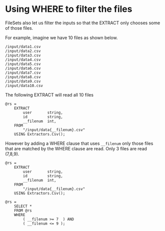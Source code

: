 # Using WHERE to filter the files

FileSets also let us filter the inputs so that the EXTRACT only chooses some of those files. 


For example, imagine we have 10 files as shown below.

```
/input/data1.csv
/input/data2.csv
/input/data3.csv
/input/data4.csv
/input/data5.csv
/input/data6.csv
/input/data7.csv
/input/data8.csv
/input/data9.csv
/input/data10.csv
```

The following EXTRACT will read all 10 files

```
@rs =
    EXTRACT 
        user       string,
        id         string,
        __filenum  int,
    FROM 
        "/input/data{__filenum}.csv"
    USING Extractors.Csv();
```

However by adding a WHERE clause that uses `__filenum` only those files that are matched by the WHERE clause are read. Only 3 files are read (7,8,9).

```
@rs =
    EXTRACT 
        user       string,
        id         string,
        __filenum  int,
    FROM 
        "/input/data{__filenum}.csv"
    USING Extractors.Csv();

@rs =
    SELECT *
    FROM @rs
    WHERE 
        ( __filenum >= 7  ) AND 
        ( __filenum <= 9 );
```

